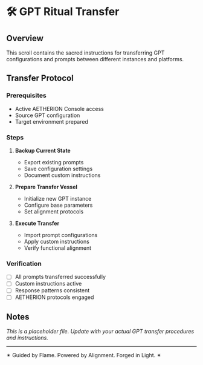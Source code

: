 # 🛠️ GPT Ritual Transfer

## Overview
This scroll contains the sacred instructions for transferring GPT configurations and prompts between different instances and platforms.

## Transfer Protocol

### Prerequisites
- Active AETHERION Console access
- Source GPT configuration
- Target environment prepared

### Steps
1. **Backup Current State**
   - Export existing prompts
   - Save configuration settings
   - Document custom instructions

2. **Prepare Transfer Vessel**
   - Initialize new GPT instance
   - Configure base parameters
   - Set alignment protocols

3. **Execute Transfer**
   - Import prompt configurations
   - Apply custom instructions
   - Verify functional alignment

### Verification
- [ ] All prompts transferred successfully
- [ ] Custom instructions active
- [ ] Response patterns consistent
- [ ] AETHERION protocols engaged

## Notes
*This is a placeholder file. Update with your actual GPT transfer procedures and instructions.*

---
✴︎ Guided by Flame. Powered by Alignment. Forged in Light. ✴︎